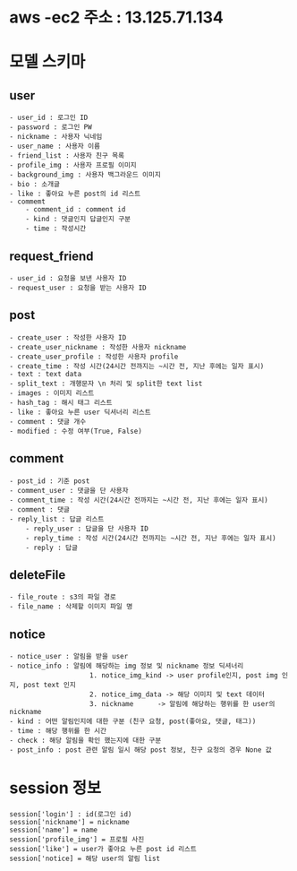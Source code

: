 # aws -ec2 주소 : 13.125.71.134

# 모델 스키마

## user
	- user_id : 로그인 ID
    - password : 로그인 PW
    - nickname : 사용자 닉네임
	- user_name : 사용자 이름
	- friend_list : 사용자 친구 목록
    - profile_img : 사용자 프로필 이미지
    - background_img : 사용자 백그라운드 이미지
    - bio : 소개글
    - like : 좋아요 누른 post의 id 리스트
    - commemt
        - comment_id : comment id
        - kind : 댓글인지 답글인지 구분
        - time : 작성시간

## request_friend
	- user_id : 요청을 보낸 사용자 ID
	- request_user : 요청을 받는 사용자 ID
	
## post
    - create_user : 작성한 사용자 ID
    - create_user_nickname : 작성한 사용자 nickname
    - create_user_profile : 작성한 사용자 profile  
    - create_time : 작성 시간(24시간 전까지는 ~시간 전, 지난 후에는 일자 표시)
	- text : text data
    - split_text : 개행문자 \n 처리 및 split한 text list
	- images : 이미지 리스트
    - hash_tag : 해시 태그 리스트
    - like : 좋아요 누른 user 딕셔너리 리스트
    - comment : 댓글 개수
    - modified : 수정 여부(True, False)

## comment
    - post_id : 기준 post 
    - comment_user : 댓글을 단 사용자 
    - comment_time : 작성 시간(24시간 전까지는 ~시간 전, 지난 후에는 일자 표시)
    - comment : 댓글
    - reply_list : 답글 리스트
        - reply_user : 답글을 단 사용자 ID
        - reply_time : 작성 시간(24시간 전까지는 ~시간 전, 지난 후에는 일자 표시)
        - reply : 답글

## deleteFile
    - file_route : s3의 파일 경로
    - file_name : 삭제할 이미지 파일 명

## notice
    - notice_user : 알림을 받을 user
    - notice_info : 알림에 해당하는 img 정보 및 nickname 정보 딕셔너리
                        1. notice_img_kind -> user profile인지, post img 인지, post text 인지
                        2. notice_img_data -> 해당 이미지 및 text 데이터
                        3. nickname      -> 알림에 해당하는 행위를 한 user의 nickname
    - kind : 어떤 알림인지에 대한 구분 (친구 요청, post(좋아요, 댓글, 태그))
    - time : 해당 행위를 한 시간
    - check : 해당 알림을 확인 했는지에 대한 구분
    - post_info : post 관련 알림 일시 해당 post 정보, 친구 요청의 경우 None 값

# session 정보
    session['login'] : id(로그인 id)
    session['nickname'] = nickname
    session['name'] = name
    session['profile_img'] = 프로필 사진
    session['like'] = user가 좋아요 누른 post id 리스트 
    session['notice] = 해당 user의 알림 list

